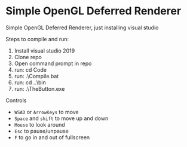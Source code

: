 # Simple OpenGL Deferred Renderer

Simple OpenGL Deferred Renderer, just installing visual studio

Steps to compile and run:

1) Install visual studio 2019
2) Clone repo
3) Open command prompt in repo
4) run: cd Code
5) run: .\Compile.bat
6) run: cd ..\bin
7) run: .\TheButton.exe

Controls

- `WSAD` or `ArrowKeys` to move
- `Space` and `shift` to move up and down
- `Mouse` to look around
- `Esc` to pause/unpause
- `F` to go in and out of fullscreen
